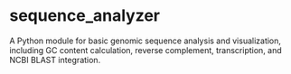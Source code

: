# sequence_analyzer
A Python module for basic genomic sequence analysis and visualization, including GC content calculation, reverse complement, transcription, and NCBI BLAST integration.
